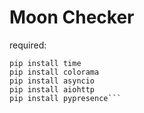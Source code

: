 # Moon Checker

required:
```pip install os
pip install time
pip install colorama
pip install asyncio
pip install aiohttp
pip install pypresence```

